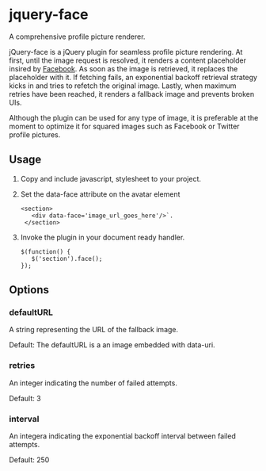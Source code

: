 # jquery-face
A comprehensive profile picture renderer.

jQuery-face is a jQuery plugin for seamless profile picture rendering. At first, until the image request is resolved, it renders a content placeholder insired by [Facebook](https://codepen.io/Mestika/pen/ByNYBa). As soon as the image is retrieved, it replaces the placeholder with it. If fetching fails, an exponential backoff retrieval strategy kicks in and tries to refetch the original image. Lastly, when maximum retries have been reached, it renders a fallback image and prevents broken UIs.

Although the plugin can be used for any type of image, it is preferable at the moment to optimize it for squared images such as Facebook or Twitter profile pictures.

## Usage

1. Copy and include javascript, stylesheet to your project.

2. Set the data-face attribute on the avatar element

   ```
   <section>
      <div data-face='image_url_goes_here'/>`.
    </section>
   ```

3. Invoke the plugin in your document ready handler.

   ```
   $(function() {
      $('section').face();
   });
   ```

## Options

### defaultURL
A string representing the URL of the fallback image.

Default: The defaultURL is a an image embedded with data-uri.

### retries
An integer indicating the number of failed attempts.

Default: 3

### interval
An integera indicating the exponential backoff interval between failed attempts.

Default: 250
